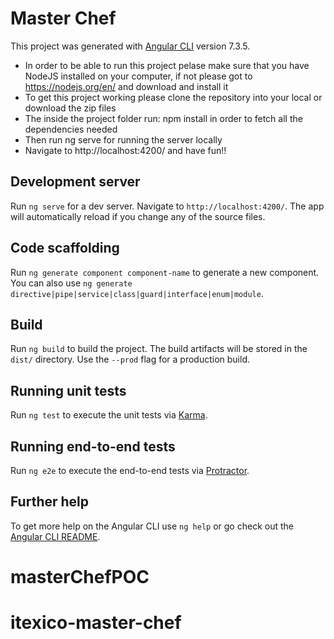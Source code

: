 # Master Chef

This project was generated with [Angular CLI](https://github.com/angular/angular-cli) version 7.3.5.
* In order to be able to run this project pelase make sure that you have NodeJS installed on your computer, if not please got to https://nodejs.org/en/ and download and install it
* To get this project working please clone the repository into your local or download the zip files
* The inside the project folder run: npm install in order to fetch all the dependencies needed
* Then run ng serve for running the server locally
* Navigate to http://localhost:4200/ and have fun!!

## Development server

Run `ng serve` for a dev server. Navigate to `http://localhost:4200/`. The app will automatically reload if you change any of the source files.

## Code scaffolding

Run `ng generate component component-name` to generate a new component. You can also use `ng generate directive|pipe|service|class|guard|interface|enum|module`.

## Build

Run `ng build` to build the project. The build artifacts will be stored in the `dist/` directory. Use the `--prod` flag for a production build.

## Running unit tests

Run `ng test` to execute the unit tests via [Karma](https://karma-runner.github.io).

## Running end-to-end tests

Run `ng e2e` to execute the end-to-end tests via [Protractor](http://www.protractortest.org/).

## Further help

To get more help on the Angular CLI use `ng help` or go check out the [Angular CLI README](https://github.com/angular/angular-cli/blob/master/README.md).
# masterChefPOC
# itexico-master-chef
